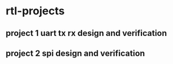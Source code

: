 # rtl-projects

## project 1 uart tx rx design and verification

## project 2 spi design and verification
